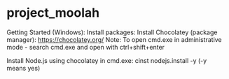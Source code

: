 # project_moolah
Getting Started (Windows):
Install packages:
  Install Chocolatey (package manager): https://chocolatey.org/
    Note: To open cmd.exe in administrative mode - search cmd.exe and open with ctrl+shift+enter

  Install Node.js using chocolatey in cmd.exe: cinst nodejs.install -y (-y means yes)      
